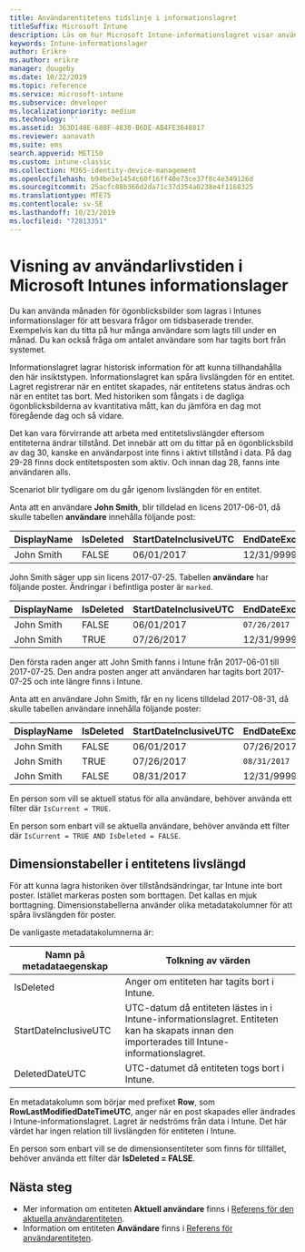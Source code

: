 ```yaml
---
title: Användarentitetens tidslinje i informationslagret
titleSuffix: Microsoft Intune
description: Läs om hur Microsoft Intune-informationslagret visar användare på en tidslinje.
keywords: Intune-informationslager
author: Erikre
ms.author: erikre
manager: dougeby
ms.date: 10/22/2019
ms.topic: reference
ms.service: microsoft-intune
ms.subservice: developer
ms.localizationpriority: medium
ms.technology: ''
ms.assetid: 363D148E-688F-4830-B6DE-AB4FE3648817
ms.reviewer: aanavath
ms.suite: ems
search.appverid: MET150
ms.custom: intune-classic
ms.collection: M365-identity-device-management
ms.openlocfilehash: b94be3e1454c60f16ff40e73ce37f8c4e349126d
ms.sourcegitcommit: 25acfc88b366d2da71c37d354a0238e4f1168325
ms.translationtype: MTE75
ms.contentlocale: sv-SE
ms.lasthandoff: 10/23/2019
ms.locfileid: "72813351"
---
```

# <a name="user-lifetime-representation-in-the-microsoft-intune-data-warehouse"></a>Visning av användarlivstiden i Microsoft Intunes informationslager

Du kan använda månaden för ögonblicksbilder som lagras i Intunes informationslager för att besvara frågor om tidsbaserade trender. Exempelvis kan du titta på hur många användare som lagts till under en månad. Du kan också fråga om antalet användare som har tagits bort från systemet.

Informationslagret lagrar historisk information för att kunna tillhandahålla den här insiktstypen. Informationslagret kan spåra livslängden för en entitet. Lagret registrerar när en entitet skapades, när entitetens status ändras och när en entitet tas bort. Med historiken som fångats i de dagliga ögonblicksbilderna av kvantitativa mått, kan du jämföra en dag mot föregående dag och så vidare.

Det kan vara förvirrande att arbeta med entitetslivslängder eftersom entiteterna ändrar tillstånd. Det innebär att om du tittar på en ögonblicksbild av dag 30, kanske en användarpost inte finns i aktivt tillstånd i data. På dag 29-28 finns dock entitetsposten som aktiv. Och innan dag 28, fanns inte användaren alls.

Scenariot blir tydligare om du går igenom livslängden för en entitet.

Anta att en användare **John Smith**, blir tilldelad en licens 2017-06-01, då skulle tabellen **användare** innehålla följande post: 
 
| DisplayName | IsDeleted | StartDateInclusiveUTC | EndDateExclusiveUTC | IsCurrent 
| -- | -- | -- | -- | -- |
| John Smith | FALSE | 06/01/2017 | 12/31/9999 | TRUE
 
John Smith säger upp sin licens 2017-07-25. Tabellen **användare** har följande poster. Ändringar i befintliga poster är `marked`. 

| DisplayName | IsDeleted | StartDateInclusiveUTC | EndDateExclusiveUTC | IsCurrent 
| -- | -- | -- | -- | -- |
| John Smith | FALSE | 06/01/2017 | `07/26/2017` | `FALSE` 
| John Smith | TRUE | 07/26/2017 | 12/31/9999 | TRUE 

Den första raden anger att John Smith fanns i Intune från 2017-06-01 till 2017-07-25. Den andra posten anger att användaren har tagits bort 2017-07-25 och inte längre finns i Intune.

Anta att en användare John Smith, får en ny licens tilldelad 2017-08-31, då skulle tabellen användare innehålla följande poster:
 
| DisplayName | IsDeleted | StartDateInclusiveUTC | EndDateExclusiveUTC | IsCurrent 
| -- | -- | -- | -- | -- |
| John Smith | FALSE | 06/01/2017 | 07/26/2017 | FALSE 
| John Smith | TRUE | 07/26/2017 | `08/31/2017` | `FALSE` 
| John Smith | FALSE | 08/31/2017 | 12/31/9999 | TRUE 
 
En person som vill se aktuell status för alla användare, behöver använda ett filter där `IsCurrent = TRUE`. 
 
En person som enbart vill se aktuella användare, behöver använda ett filter där `IsCurrent = TRUE AND IsDeleted = FALSE`.

## <a name="dimension-tables-in-the-entity-lifetime"></a>Dimensionstabeller i entitetens livslängd

För att kunna lagra historiken över tillståndsändringar, tar Intune inte bort poster. Istället markeras posten som borttagen. Det kallas en mjuk borttagning. Dimensionstabellerna använder olika metadatakolumner för att spåra livslängden för poster. 

De vanligaste metadatakolumnerna är: 

| Namn på metadataegenskap  | Tolkning av värden |
|--|--|
| IsDeleted | Anger om entiteten har tagits bort i Intune. |
| StartDateInclusiveUTC  | UTC-datum då entiteten lästes in i Intune-informationslagret. Entiteten kan ha skapats innan den importerades till Intune-informationslagret. |
| DeletedDateUTC  | UTC-datumet då entiteten togs bort i Intune. |  

En metadatakolumn som börjar med prefixet **Row**, som **RowLastModifiedDateTimeUTC**, anger när en post skapades eller ändrades i Intune-informationslagret. Lagret är nedströms från data i Intune. Det här värdet har ingen relation till livslängden för entiteten i Intune.  
 
En person som enbart vill se de dimensionsentiteter som finns för tillfället, behöver använda ett filter där **IsDeleted = FALSE**.

## <a name="next-steps"></a>Nästa steg

- Mer information om entiteten **Aktuell användare** finns i [Referens för den aktuella användarentiteten](../reports-ref-current-user.md).
- Information om entiteten **Användare** finns i [Referens för användarentiteten](../reports-ref-user.md).
